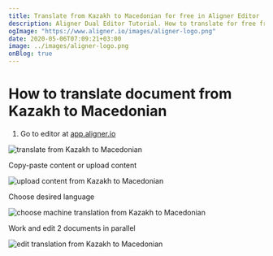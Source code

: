 ```yaml
---
title: Translate from Kazakh to Macedonian for free in Aligner Editor
description: Aligner Dual Editor Tutorial. How to translate for free from Kazakh to Macedonian. Aligner is multilingual document management platform. 
ogImage: "https://www.aligner.io/images/aligner-logo.png"
date: 2020-05-06T07:09:21+03:00
image: ../images/aligner-logo.png
onBlog: true
---
```


# How to translate document from Kazakh to Macedonian

1. Go to editor at [app.aligner.io](https://app.aligner.io "Aligner App web page")

![translate from Kazakh to Macedonian](../aligner-blank-editor.png "translate from Kazakh to Macedonian")

Copy-paste content or upload content

![upload content from Kazakh to Macedonian](../aligner-uploaded-document.png "upload content from Kazakh to Macedonian")

Choose desired language

![choose machine translation from Kazakh to Macedonian](../aligner-language-dropdown.png "choose machine translation from Kazakh to Macedonian")

Work and edit 2 documents in parallel

![edit translation from Kazakh to Macedonian](../aligner-double-sitded-editor.png "edit translation from Kazakh to Macedonian")

